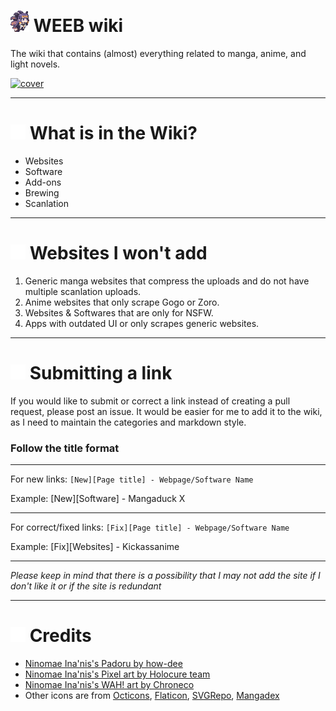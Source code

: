 # <img src="/static/asset/inaspin.gif" width="30px"> WEEB wiki

The wiki that contains (almost) everything related to manga, anime, and light novels.

[![cover](https://raw.githubusercontent.com/anotherduckling/weebwiki/main/static/thumb/cover.png)](https://weeb.pages.dev/)
___

# <img src="/static/rm/repo.svg" width="24px"> What is in the Wiki?

- Websites
- Software
- Add-ons
- Brewing
- Scanlation

___

# <img src="/static/rm/x.svg" width="24px"> Websites I won't add
1. Generic manga websites that compress the uploads and do not have multiple scanlation uploads.
2. Anime websites that only scrape Gogo or Zoro.
3. Websites & Softwares that are only for NSFW.
4. Apps with outdated UI or only scrapes generic websites.

___

# <img src="/static/rm/pr.svg" width="24px"> Submitting a link
If you would like to submit or correct a link instead of creating a pull request, please post an issue. It would be easier for me to add it to the wiki, as I need to maintain the categories and markdown style.

### Follow the title format
___
For new links: `[New][Page title] - Webpage/Software Name`

Example: [New][Software] - Mangaduck X
___
For correct/fixed links: `[Fix][Page title] - Webpage/Software Name`

Example: [Fix][Websites] - Kickassanime
___

*Please keep in mind that there is a possibility that I may not add the site if I don't like it or if the site is redundant*

___

# <img src="/static/rm/heart.svg" width="24px"> Credits

- [Ninomae Ina'nis's Padoru by how-dee](https://www.reddit.com/r/Padoru/comments/iu6jvx/ninomae_inanis_hololive/)
- [Ninomae Ina'nis's Pixel art by Holocure team](https://twitter.com/HoloCureGame)
- [Ninomae Ina'nis's WAH! art by Chroneco](https://www.chroneco.moe/)
- Other icons are from [Octicons](https://primer.github.io/octicons/), [Flaticon](https://www.flaticon.com/), [SVGRepo](https://www.svgrepo.com/), [Mangadex](https://mangadex.org/)